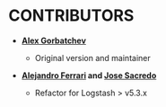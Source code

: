 CONTRIBUTORS
============================================

* **[Alex Gorbatchev](https://github.com/alexgorbatchev)**

  * Original version and maintainer

* **[Alejandro Ferrari](https://github.com/cdgraff) and [Jose Sacredo](https://github.com/jsagredo-scott)**

  * Refactor for Logstash > v5.3.x
